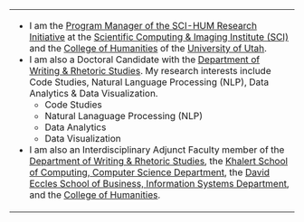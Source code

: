 <table>
  <tr>
    <td valign="top" width="99%">
      <ul>
        <li>I am the <a href="http://sci-hum.org" target="_blank">Program Manager of the SCI-HUM Research Initiative</a> at the <a href="https://www.sci.utah.edu/" target="_blank">Scientific Computing & Imaging Institute (SCI)</a> and the <a href="https://humanities.utah.edu/" target="_blank">College of Humanities</a> of the <a href="https://www.utah.edu/" target="_blank">University of Utah</a>.
        <li>I am also a Doctoral Candidate with the <a href="https://writing.utah.edu" target="_blank">Department of Writing & Rhetoric Studies</a>. My research interests include Code Studies, Natural Language Processing (NLP), Data Analytics & Data Visualization.
          <ul>
            <li>Code Studies</li>
            <li>Natural Lanaguage Processing (NLP)</li>
            <li>Data Analytics</li>
            <li>Data Visualization</li>
          </ul>
        <li>I am also an Interdisciplinary Adjunct Faculty member of the <a href="https://writing.utah.edu" target="_blank">Department of Writing & Rhetoric Studies</a>, the <a href="https://cs.utah.edu/" target="_blank">Khalert School of Computing, Computer Science Department</a>,  the <a href="https://eccles.utah.edu/" target="_blank">David Eccles School of Business, Information Systems Department</a>, and the <a href="https://humanities.utah.edu/" target="_blank">College of Humanities</a>.
      </ul>
    </td>
  </tr>
</table>
